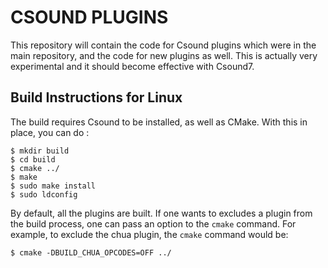 CSOUND PLUGINS
===

This repository will contain the code for Csound plugins which were in the main repository, and the code for new plugins as well.
This is actually very experimental and it should become effective with Csound7.

Build Instructions for Linux
---

The build requires Csound to be installed, as well as CMake. With this
in place, you can do :

```
$ mkdir build
$ cd build
$ cmake ../
$ make
$ sudo make install
$ sudo ldconfig
```

By default, all the plugins are built. If one wants to excludes a plugin from the build process, one can pass an option to the `cmake` command. For example, to exclude the chua plugin, the `cmake` command would be:
```
$ cmake -DBUILD_CHUA_OPCODES=OFF ../
